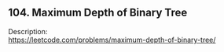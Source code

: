 ## 104. Maximum Depth of Binary Tree

Description:  
https://leetcode.com/problems/maximum-depth-of-binary-tree/